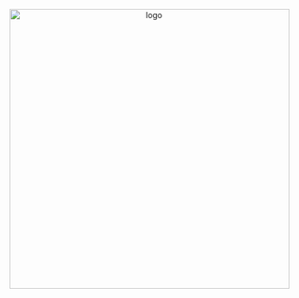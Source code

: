 <p align="center">
  <img width="494" src="https://github-readme-stats.vercel.app/api?username=AirGuanZ&count_private=true&show_icons=true&hide_title=true" alt="logo">
</p>

<!--
**AirGuanZ/AirGuanZ** is a ✨ _special_ ✨ repository because its `README.md` (this file) appears on your GitHub profile.

Here are some ideas to get you started:

- 🔭 I’m currently working on ...
- 🌱 I’m currently learning ...
- 👯 I’m looking to collaborate on ...
- 🤔 I’m looking for help with ...
- 💬 Ask me about ...
- 📫 How to reach me: ...
- 😄 Pronouns: ...
- ⚡ Fun fact: ...
-->

